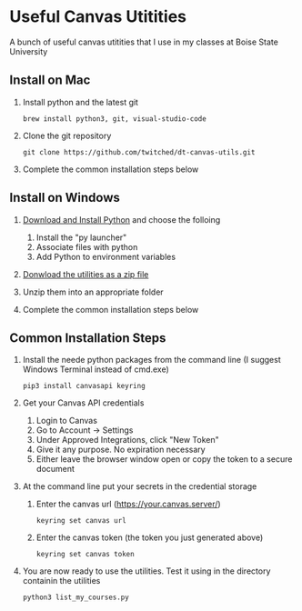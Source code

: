 # Useful Canvas Utitities

A bunch of useful canvas utitities that I use in my classes at Boise State University

## Install on Mac

1. Install python and the latest git

       brew install python3, git, visual-studio-code

2. Clone the git repository

       git clone https://github.com/twitched/dt-canvas-utils.git

3. Complete the common installation steps below

## Install on Windows

1.  [Download and Install Python](https://www.python.org/downloads/) and choose the folloing
    1.  Install the "py launcher" 
    2.  Associate files with python
    3.  Add Python to environment variables
   
3.  [Donwload the utilities as a zip file](https://github.com/twitched/dt-canvas-utils/archive/refs/heads/main.zip)
4.  Unzip them into an appropriate folder
5.  Complete the common installation steps below
   
## Common Installation Steps

1.  Install the neede python packages from the command line (I suggest Windows Terminal instead of cmd.exe)

        pip3 install canvasapi keyring

2.  Get your Canvas API credentials
    1.  Login to Canvas
    2.  Go to Account → Settings
    3.  Under Approved Integrations, click "New Token"
    4.  Give it any purpose.  No expiration necessary
    5.  Either leave the browser window open or copy the token to a secure document
3.  At the command line put your secrets in the credential storage

    1. Enter the canvas url (https://your.canvas.server/)

           keyring set canvas url

    2. Enter the canvas token (the token you just generated above)
   
           keyring set canvas token
    
4.  You are now ready to use the utilities.  Test it using in the directory containin the utilities

        python3 list_my_courses.py